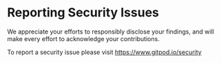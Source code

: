 # Reporting Security Issues

We appreciate your efforts to responsibly disclose your findings, and will make every effort to acknowledge your contributions.

To report a security issue please visit https://www.gitpod.io/security
